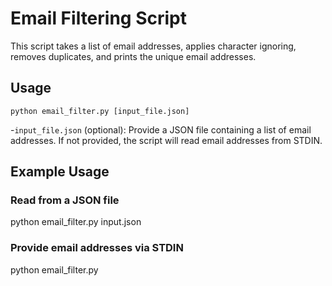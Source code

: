 # Email Filtering Script

This script takes a list of email addresses, applies character ignoring, removes duplicates, and prints the unique email addresses.

## Usage

```shell
python email_filter.py [input_file.json]
```

-`input_file.json` (optional): Provide a JSON file containing a list of email addresses. If not provided, the script will read email addresses from STDIN.

## Example Usage

### Read from a JSON file
python email_filter.py input.json

### Provide email addresses via STDIN
python email_filter.py
